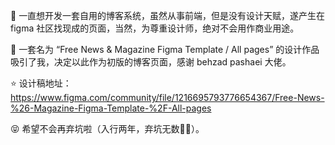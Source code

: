 🌟 一直想开发一套自用的博客系统，虽然从事前端，但是没有设计天赋，遂产生在 figma 社区找现成的页面，当然，为尊重设计师，绝对不会用作商业用途。

🌟 一套名为 “Free News & Magazine Figma Template / All pages” 的设计作品吸引了我，决定以此作为初版的博客页面，感谢 behzad pashaei 大佬。

⭐️ 设计稿地址：https://www.figma.com/community/file/1216695793776654367/Free-News-%26-Magazine-Figma-Template-%2F-All-pages

😝 希望不会再弃坑啦（入行两年，弃坑无数😮‍💨）。